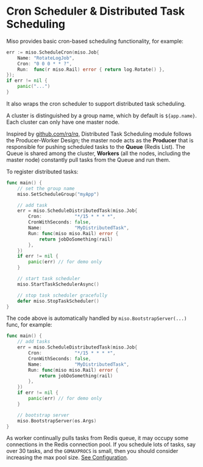# Cron Scheduler & Distributed Task Scheduling

Miso provides basic cron-based scheduling functionality, for example:

```go
err := miso.ScheduleCron(miso.Job{
    Name: "RotateLogJob",
    Cron: "0 0 0 * * ?",
    Run:  func(r miso.Rail) error { return log.Rotate() },
});
if err != nil {
    panic("...")
}
```

It also wraps the cron scheduler to support distributed task scheduling.

A cluster is distinguished by a group name, which by default is `${app.name}`. Each cluster can only have one master node.

Inspired by [github.com/rq/rq](https://github.com/rq/rq), Distributed Task Scheduling module follows the Producer-Worker Design; the master node acts as the **Producer** that is responsible for pushing scheduled tasks to the **Queue** (Redis List). The Queue is shared among the cluster, **Workers** (all the nodes, including the master node) constantly pull tasks from the Queue and run them.

To register distributed tasks:

```go
func main() {
    // set the group name
    miso.SetScheduleGroup("myApp")

    // add task
    err = miso.ScheduleDistributedTask(miso.Job{
        Cron:            "*/15 * * * *",
        CronWithSeconds: false,
        Name:            "MyDistributedTask",
        Run: func(miso miso.Rail) error {
            return jobDoSomething(rail)
        },
    })
    if err != nil {
        panic(err) // for demo only
    }

    // start task scheduler
    miso.StartTaskSchedulerAsync()

    // stop task scheduler gracefully
    defer miso.StopTaskScheduler()
}
```

The code above is automatically handled by `miso.BootstrapServer(...)` func, for example:

```go
func main() {
    // add tasks
    err = miso.ScheduleDistributedTask(miso.Job{
        Cron:            "*/15 * * * *",
        CronWithSeconds: false,
        Name:            "MyDistributedTask",
        Run: func(miso miso.Rail) error {
            return jobDoSomething(rail)
        },
    })
    if err != nil {
        panic(err) // for demo only
    }

    // bootstrap server
    miso.BootstrapServer(os.Args)
}
```

As worker continually pulls tasks from Redis queue, it may occupy some connections in the Redis connection pool. If you schedule lots of tasks, say over 30 tasks, and the `GOMAXPROCS` is small, then you should consider increasing the max pool size. [See Configuration](./config.md).
